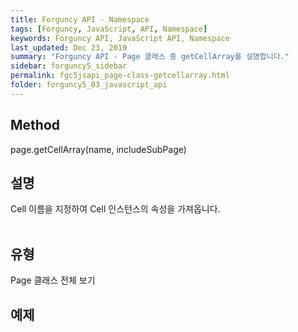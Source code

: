 ```yaml
---
title: Forguncy API - Namespace
tags: [Forguncy, JavaScript, API, Namespace]
keywords: Forguncy API, JavaScript API, Namespace
last_updated: Dec 23, 2019
summary: "Forguncy API - Page 클래스 중 getCellArray를 설명합니다."
sidebar: forguncy5_sidebar
permalink: fgc5jsapi_page-class-getcellarray.html
folder: forguncy5_03_javascript_api
---
```


## Method
page.getCellArray(name, includeSubPage)

## 설명
Cell 이름을 지정하여 Cell 인스턴스의 속성을 가져옵니다.
<br /><br />

## 유형
Page 클래스 전체 보기

## 예제
